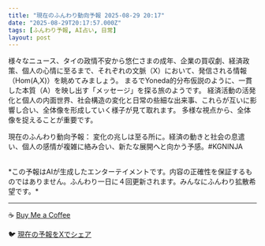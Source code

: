 ```yaml
---
title: "現在のふんわり動向予報 2025-08-29 20:17"
date: "2025-08-29T20:17:57.000Z"
tags: [ふんわり予報, AI占い, 日常]
layout: post
---
```


様々なニュース、タイの政情不安から悠仁さまの成年、企業の買収劇、経済政策、個人の心情に至るまで、それぞれの文脈（X）において、発信される情報（Hom(A,X)）を眺めてみましょう。  まるでYoneda的分布仮説のように、一貫した本質（A）を映し出す「メッセージ」を探る旅のようです。  経済活動の活発化と個人の内面世界、社会構造の変化と日常の些細な出来事、これらが互いに影響し合い、全体像を形成していく様子が見て取れます。  多様な視点から、全体像を捉えることが重要です。


現在のふんわり動向予報：
変化の兆しは至る所に。経済の動きと社会の息遣い、個人の感情が複雑に絡み合い、新たな展開へと向かう予感。#KGNINJA

<br>
*この予報はAIが生成したエンターテイメントです。内容の正確性を保証するものではありません。ふんわり一日に４回更新されます。みんなにふんわり拡散希望です。*

---
☕️ [Buy Me a Coffee](https://www.buymeacoffee.com/kgninja)

🐦 [現在の予報をXでシェア](https://twitter.com/intent/tweet?text=%E7%8F%BE%E5%9C%A8%E3%81%AE%E3%81%B5%E3%82%93%E3%82%8F%E3%82%8A%E4%BA%88%E5%A0%B1%3A%20%E3%80%8C%E6%A7%98%E3%80%85%E3%81%AA%E3%83%8B%E3%83%A5%E3%83%BC%E3%82%B9%E3%80%81%E3%82%BF%E3%82%A4%E3%81%AE%E6%94%BF%E6%83%85%E4%B8%8D%E5%AE%89%E3%81%8B%E3%82%89%E6%82%A0%E4%BB%81%E3%81%95%E3%81%BE%E3%81%AE%E6%88%90%E5%B9%B4%E3%80%81%E4%BC%81%E6%A5%AD%E3%81%AE%E8%B2%B7%E5%8F%8E%E5%8A%87%E3%80%81%E7%B5%8C%E6%B8%88%E6%94%BF%E7%AD%96%E3%80%81%E5%80%8B%E4%BA%BA%E3%81%AE%E5%BF%83%E6%83%85%E3%81%AB%E8%87%B3%E3%82%8B%E3%81%BE%E3%81%A7%E3%80%81%E3%81%9D%E3%82%8C%E3%81%9E%E3%82%8C%E3%81%AE%E6%96%87%E8%84%88%EF%BC%88X%EF%BC%89%E3%81%AB%E3%81%8A%E3%81%84%E3%81%A6%E3%80%81%E7%99%BA%E4%BF%A1%E3%81%95%E3%82%8C%E3%82%8B%E6%83%85%E5%A0%B1%EF%BC%88Hom(A%2CX)%EF%BC%89%E3%82%92%E7%9C%BA%E3%82%81%E3%81%A6%E3%81%BF%E3%81%BE%E3%81%97%E3%82%87%E3%81%86%E3%80%82%E3%80%8D%23KGNINJA%20%E7%B6%9A%E3%81%8D%E3%81%AF%E3%83%96%E3%83%AD%E3%82%B0%E3%81%A7%EF%BC%81%F0%9F%91%87&url=https%3A%2F%2Fkg-ninja.github.io%2FFunwariyoso%2F)
